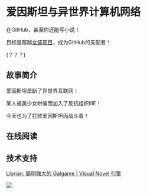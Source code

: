 # 爱因斯坦与异世界计算机网络

在GitHub，甚至你还能写小说！

目标是超越[女装项目](https://github.com/komeiji-satori/Dress)，成为GitHub的支配者！

(？？？)

## 故事简介

爱因斯坦垄断了异世界互联网！

某人被美少女哄骗而加入了反抗组织IIIE！

今天也为了打败爱因斯坦而战斗着！

## 在线阅读

## 技术支持

[Librian: 簡明強大的 Galgame | Visual Novel 引擎](https://github.com/RimoChan/Librian)

![](https://github.com/RimoChan/Librian/raw/master/資源/Librian2.jpg)
